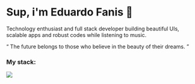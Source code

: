 # Sup, i'm Eduardo Fanis 👋
<p>
    Technology enthusiast and full stack developer building beautiful UIs, scalable apps and robust codes while listening to music.
</p>

<q>
    The future belongs to those who believe in the beauty of their dreams.
</q>

### My stack:
<a href="#">
    <img src="https://skillicons.dev/icons?i=go,dart,flutter,docker,neovim,git,figma&theme=dark" />
  </a>


